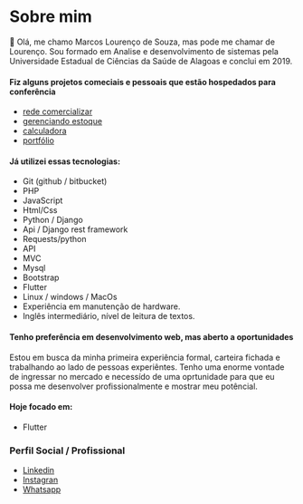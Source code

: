 # Sobre mim
👋 Olá, me chamo Marcos Lourenço de Souza, mas pode me chamar de Lourenço. Sou formado em Analise e desenvolvimento de sistemas pela Universidade Estadual de Ciências da Saúde de Alagoas e conclui em 2019.

#### Fiz alguns projetos comeciais e pessoais que estão hospedados para conferência 
- [rede comercializar](https://rede.lourencoautopecas.com.br/)
- [gerenciando estoque](https://estoque.lourencoautopecas.com.br/paginas/login.php) 
- [calculadora](https://calculadora.lourencoautopecas.com.br/) 
- [portfólio](https://portfolio.lourencoautopecas.com.br/) 

#### Já utilizei essas tecnologias:
* Git (github / bitbucket)
* PHP
* JavaScript
* Html/Css
* Python / Django
* Api / Django rest framework
* Requests/python
* API
* MVC
* Mysql
* Bootstrap
* Flutter
* Linux / windows / MacOs
* Experiência em manutenção de hardware.
* Inglês intermediário, nível de leitura de textos. 

#### Tenho preferência em desenvolvimento web, mas aberto a oportunidades
Estou em busca da minha primeira experiência formal, carteira fichada e trabalhando ao lado de pessoas experiêntes. Tenho uma enorme vontade de ingressar no mercado e necessído de uma oprtunidade para que eu possa me desenvolver profissionalmente e mostrar meu potêncial.

#### Hoje focado em:
* Flutter

### Perfil Social / Profissional
- [Linkedin](https://www.linkedin.com/in/marcos-louren%C3%A7o-20a041141/) 
- [Instagran](https://www.instagram.com/skymarkos/) 
- [Whatsapp](https://api.whatsapp.com/send/?phone=5582996909200&text&app_absent=0) 


